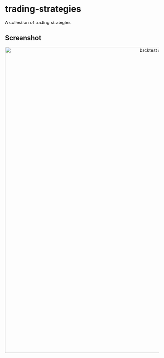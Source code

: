 # trading-strategies

A collection of trading strategies

## Screenshot
<div align="center">
  <p>
    <a href="https://github.com/mr-s8/trading-strategy-ethereum/blob/main/images/trading_strat.png"><img src="https://github.com/mr-s8/trading-strategy-ethereum/blob/main/images/trading_strat.png" width="1000" alt="backtest screenshot" /></a>
  </p>
</div>

